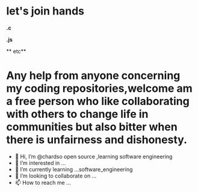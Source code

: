 # let's join hands

**.c**

**.js**

** etc**


# Any help from anyone concerning my coding repositories,welcome am a free person who like collaborating with others to change life in communities but also bitter when there is unfairness and dishonesty.


- 👋 Hi, I’m @chardso open source ,learning software engineering
- 👀 I’m interested in ...
- 🌱 I’m currently learning ...software_engineering
- 💞️ I’m looking to collaborate on ...
- 📫 How to reach me ...

<!---
chardso/chardso is a ✨ special ✨ repository because its `README.md` (this file) appears on your GitHub profile.
You can click the Preview link to take a look at your changes.
--->

